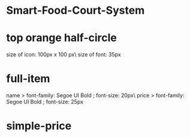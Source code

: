 # Smart-Food-Court-System
# top orange half-circle
size of icon: 100px x 100 px\\
size of font: 35px
# full-item
name > font-family: Segoe UI Bold ; font-size: 20px\\
price > font-family: Segoe UI Bold ; font-size: 25px
# simple-price

